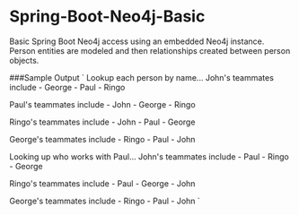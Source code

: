 # Spring-Boot-Neo4j-Basic
Basic Spring Boot Neo4j access using an embedded Neo4j instance. Person entities are modeled and then 
relationships created between person objects.

###Sample Output
`
Lookup each person by name...
John's teammates include
	- George
	- Paul
	- Ringo

Paul's teammates include
	- John
	- George
	- Ringo

Ringo's teammates include
	- John
	- Paul
	- George

George's teammates include
	- Ringo
	- Paul
	- John

Looking up who works with Paul...
John's teammates include
	- Paul
	- Ringo
	- George

Ringo's teammates include
	- Paul
	- George
	- John

George's teammates include
	- Ringo
	- Paul
	- John
`
